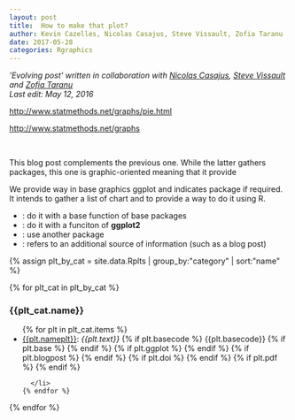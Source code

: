 ```yaml
---
layout: post
title:  How to make that plot?
author: Kevin Cazelles, Nicolas Casajus, Steve Vissault, Zofia Taranu
date: 2017-05-28
categories: Rgraphics
---
```

<!-- ## Y'a un problem  -->

*'Evolving post' written in collaboration with [Nicolas Casajus](http://nicolascasajus.fr), [Steve Vissault](http://steveviss.github.io) and [Zofia Taranu](http://zofiaecaterinataranu.weebly.com)*
<br/>
*Last edit: May 12, 2016*


http://www.statmethods.net/graphs/pie.html

http://www.statmethods.net/graphs


<br/>

This blog post complements the previous one.
While the latter gathers packages, this one is graphic-oriented meaning
that it provide

We provide way in base graphics ggplot and indicates package if required.
It intends to gather a list of chart and to provide a way to do it using R.


- <a href=""><i class="fa fa-area-chart"></i></a> :  do it with a base function of base packages
- <a href=""><i class="fa fa-bar-chart"></i></a> : do it with a funciton of **ggplot2**
- <a href=""><i class="fa fa-line-chart"></i></a> : use another package
- <a href=""><i class="fa fa-globe"></i></a> : refers to an additional source of information (such as a blog post)



{% assign plt_by_cat = site.data.Rplts | group_by:"category" | sort:"name" %}


{% for plt_cat in plt_by_cat %}
  <br/>
  <h3 id="{{plt_cat.name}}"> {{plt_cat.name}} </h3>
  <ul>
    {% for plt in plt_cat.items %}
      <li>
        <a href="https://cran.r-project.org/web/packages/{{plt.nameplt}}/index.html">{{plt.nameplt}}</a>:   <i>{{plt.text}}</i>
        {% if plt.basecode %} {{plt.basecode}}
        {% if plt.base %} <a href="{{plt.blogbase}}"><i class="fa fa-area-chart"></i></a> {% endif %}
        {% if plt.ggplot %} <a href="{{plt.ggplot}}"><i class="fa fa-bar-chart"></i></a> {% endif %}
        {% if plt.blogpost %} <a href="{{plt.blogpost}}"><i class="fa fa-globe"></i></a> {% endif %}
        {% if plt.doi %} <a href="https://doi.org/{{plt.doi}}"><i class="fa fa-link"></i></a> {% endif %}
        {% if plt.pdf %}  <a href="{{plt.pdf}}"><i class="fa fa-file-pdf-o"></i></a> {% endif %}

      </li>
    {% endfor %}
  </ul>
{% endfor %}



<br/>
